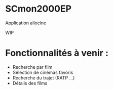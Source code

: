 # SCmon2000EP
Application allocine

WIP

Fonctionnalités à venir :
=========================

 * Recherche par film
 * Sélection de cinémas favoris
 * Recherche du trajet (RATP ...)
 * Détails des films